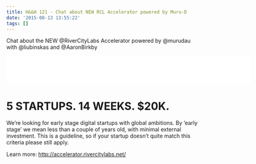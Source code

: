 ```yaml
---
title: H&&H 121 - Chat about NEW RCL Accelerator powered by Muru-D
date: '2015-08-13 13:55:22'
tags: []
---
```


Chat about the NEW @RiverCityLabs Accelerator powered by @murudau with @liubinskas and @AaronBirkby

<!--more-->

<iframe style="border: none" src="//html5-player.libsyn.com/embed/episode/id/3732645/height/75/width/640/theme/standard/direction/no/autoplay/no/autonext/no/thumbnail/no/preload/no/no_addthis/no/" height="75" width="640" scrolling="no"  allowfullscreen webkitallowfullscreen mozallowfullscreen oallowfullscreen msallowfullscreen></iframe>

<h1>5 STARTUPS. 14 WEEKS. $20K.</h1>
We’re looking for early stage digital startups with global ambitions. By ‘early stage’ we mean less than a couple of years old, with minimal external investment. This is a guideline, so if your startup doesn’t quite match this criteria please still apply.

Learn more: http://accelerator.rivercitylabs.net/

&nbsp;
